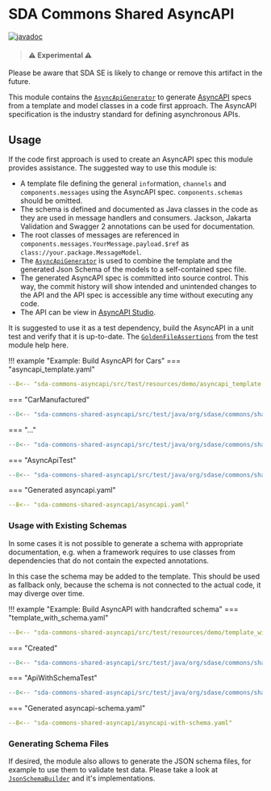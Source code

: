 # SDA Commons Shared AsyncAPI

[![javadoc](https://javadoc.io/badge2/org.sdase.commons/sda-commons-shared-asyncapi/javadoc.svg)](https://javadoc.io/doc/org.sdase.commons/sda-commons-shared-asyncapi)

> #### ⚠️ Experimental ⚠️
Please be aware that SDA SE is likely to change or remove this artifact in the future.

This module contains the [`AsyncApiGenerator`](https://github.com/SDA-SE/sda-dropwizard-commons/blob/master/sda-commons-shared-asyncapi/src/main/java/org/sdase/commons/shared/asyncapi/AsyncApiGenerator.java)
to generate [AsyncAPI](https://www.asyncapi.com/) specs from a template and model classes in a
code first approach.
The AsyncAPI specification is the industry standard for defining asynchronous APIs.

## Usage

If the code first approach is used to create an AsyncAPI spec this module provides assistance.
The suggested way to use this module is:

- A template file defining the general `info`rmation, `channels` and `components.messages` using
  the AsyncAPI spec.
  `components.schemas` should be omitted.
- The schema is defined and documented as Java classes in the code as they are used in message
  handlers and consumers.
  Jackson, Jakarta Validation and Swagger 2 annotations can be used for documentation.
- The root classes of messages are referenced in `components.messages.YourMessage.payload.$ref` as
  `class://your.package.MessageModel`.
- The [`AsyncApiGenerator`](https://github.com/SDA-SE/sda-dropwizard-commons/blob/master/sda-commons-shared-asyncapi/src/main/java/org/sdase/commons/shared/asyncapi/AsyncApiGenerator.java)
  is used to combine the template and the generated Json Schema of the models to a self-contained
  spec file.
- The generated AsyncAPI spec is committed into source control.
  This way, the commit history will show intended and unintended changes to the API and the API spec
  is accessible any time without executing any code.
- The API can be view in [AsyncAPI Studio](https://studio.asyncapi.com/).

It is suggested to use it as a test dependency, build the AsyncAPI in a unit test and verify that it
is up-to-date.
The [`GoldenFileAssertions`](https://github.com/SDA-SE/sda-dropwizard-commons/blob/master/sda-commons-server-testing/src/main/java/org/sdase/commons/server/testing/GoldenFileAssertions.java)
from the test module help here.

!!! example "Example: Build AsyncAPI for Cars"
=== "asyncapi_template.yaml"
```yaml
--8<-- "sda-commons-asyncapi/src/test/resources/demo/asyncapi_template.yaml"
```
=== "CarManufactured"
```java
--8<-- "sda-commons-shared-asyncapi/src/test/java/org/sdase/commons/shared/asyncapi/test/data/models/CarManufactured.java"
```
=== "…"
```java
--8<-- "sda-commons-shared-asyncapi/src/test/java/org/sdase/commons/shared/asyncapi/test/data/models/CarScrapped.java"
```
=== "AsyncApiTest"
```java
--8<-- "sda-commons-shared-asyncapi/src/test/java/org/sdase/commons/shared/asyncapi/AsyncApiTest.java"
```
=== "Generated asyncapi.yaml"
```yaml
--8<-- "sda-commons-shared-asyncapi/asyncapi.yaml"
```


### Usage with Existing Schemas

In some cases it is not possible to generate a schema with appropriate documentation, e.g. when a
framework requires to use classes from dependencies that do not contain the expected annotations.

In this case the schema may be added to the template.
This should be used as fallback only, because the schema is not connected to the actual code, it may
diverge over time.

!!! example "Example: Build AsyncAPI with handcrafted schema"
=== "template_with_schema.yaml"
```yaml
--8<-- "sda-commons-shared-asyncapi/src/test/resources/demo/template_with_schema.yaml"
```
=== "Created"
```java
--8<-- "sda-commons-shared-asyncapi/src/test/java/org/sdase/commons/shared/asyncapi/test/data/models/Created.java"
```
=== "ApiWithSchemaTest"
```java
--8<-- "sda-commons-shared-asyncapi/src/test/java/org/sdase/commons/shared/asyncapi/ApiWithSchemaTest.java"
```
=== "Generated asyncapi-schema.yaml"
```yaml
--8<-- "sda-commons-shared-asyncapi/asyncapi-with-schema.yaml"
```


### Generating Schema Files

If desired, the module also allows to generate the JSON schema files, for example to use them to
validate test data.
Please take a look at [`JsonSchemaBuilder`](https://github.com/SDA-SE/sda-dropwizard-commons/blob/master/sda-commons-shared-asyncapi/src/main/java/org/sdase/commons/shared/asyncapi/jsonschema/JsonSchemaBuilder.java)
and it's implementations.
